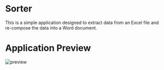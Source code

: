 # Sorter
This is a simple application designed to extract data from an Excel file and re-compose the data into a Word document.

# Application Preview
![preview](https://github.com/NerdCodex/Sorter/assets/81899310/781e003d-c6ec-4e26-a3ed-3af75d2be80e)
